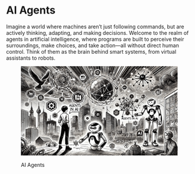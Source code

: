 # AI Agents

Imagine a world where machines aren’t just following commands, but are actively thinking, adapting, and making decisions. Welcome to the realm of agents in artificial intelligence, where programs are built to perceive their surroundings, make choices, and take action—all without direct human control. Think of them as the brain behind smart systems, from virtual assistants to robots.

<div align="left"><figure><img src="../../.gitbook/assets/ai-agents-in-ai-min.png" alt="" width="563"><figcaption><p>AI Agents</p></figcaption></figure></div>
